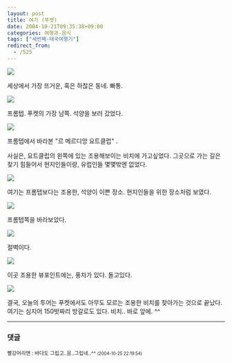 ```yaml
---
layout: post
title: 여기 (푸켓)
date: 2004-10-21T09:35:38+09:00
categories: 여행과-음식
tags: ["세번째-태국여행기"]
redirect_from:
  - /525
---
```


![ ](/assets/media/uploads_2004_10_PICT1620.jpg)

세상에서 가장 뜨거운, 혹은 하찮은 동네. 빠통.

![ ](/assets/media/uploads_2004_10_PICT1645.jpg)

프롬텝. 푸켓의 가장 남쪽. 석양을 보러 갔었다.

![ ](/assets/media/uploads_2004_10_PICT1653.jpg)

프롬텝에서 바라본 "르 메르디앙 요트클럽" .

사실은, 요트클럽의 왼쪽에 있는 조용해보이는 비치에 가고싶었다. 그곳으로 가는 길은 찾기 힘들어서 현지인들이랑, 유럽인들 몇몇밖엔 없었다.

![ ](/assets/media/uploads_2004_10_PICT1655.jpg)

여기는 프롬텝보다는 조용한, 석양이 이쁜 장소. 현지인들을 위한 장소처럼 보였다.

![ ](/assets/media/uploads_2004_10_PICT1660.jpg)

프롬텝쪽을 바라보았다.

![ ](/assets/media/uploads_2004_10_PICT1665.jpg)

절벽이다.

![ ](/assets/media/uploads_2004_10_PICT1667.jpg)

이곳 조용한 뷰포인트에는, 풍차가 있다. 돌고있다.

![ ](/assets/media/uploads_2004_10_PICT1671.jpg)

결국, 오늘의 투어는 푸켓에서도 아무도 모르는 조용한 비치를 찾아가는 것으로 끝났다. 여기는 심지어 150밧짜리 방갈로도 있다. 비치.. 바로 앞에. ^^

* * *

### 댓글



<!--- cmt:882 --->
<!--- mail: --->
<!--- parent:0 --->

<small class=comment>빨강머리앤 : 바다도 그립고..음..그립네..^^ <small>(2004-10-25 22:19:54)</small></small>

